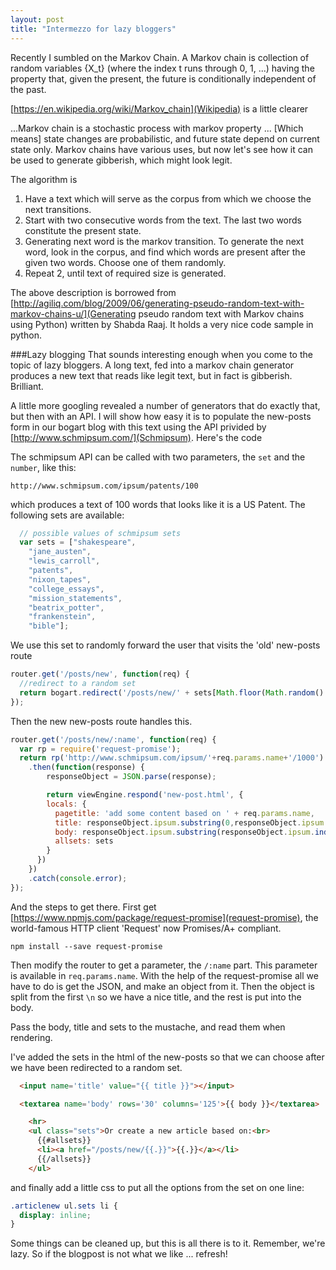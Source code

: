 ```yaml
---
layout: post
title: "Intermezzo for lazy bloggers"
---
```

Recently I sumbled on the Markov Chain.  A Markov chain is collection of random variables {X_t} (where the index t runs through 0, 1, ...) having the property that, given the present, the future is conditionally independent of the past.

[https://en.wikipedia.org/wiki/Markov_chain](Wikipedia) is a little clearer

 ...Markov chain is a stochastic process with markov property ... [Which means] state changes are probabilistic, and future state depend on current state only.
Markov chains have various uses, but now let's see how it can be used to generate gibberish, which might look legit.

The algorithm is

1. Have a text which will serve as the corpus from which we choose the next transitions.
2. Start with two consecutive words from the text. The last two words constitute the present state.
3. Generating next word is the markov transition. To generate the next word, look in the corpus, and find which words are present after the given two words. Choose one of them randomly.
4. Repeat 2, until text of required size is generated.

The above description is borrowed from [http://agiliq.com/blog/2009/06/generating-pseudo-random-text-with-markov-chains-u/](Generating pseudo random text with Markov chains using Python) written by Shabda Raaj. It holds a very nice code sample in python.

###Lazy blogging
That sounds interesting enough when you come to the topic of lazy bloggers. A long text, fed into a markov chain generator produces a new text that reads like legit text, but in fact is gibberish. Brilliant.

A little more googling revealed a number of generators that do exactly that, but then with an API. I will show how easy it is to populate the new-posts form in our bogart blog with this text using the API privided by [http://www.schmipsum.com/](Schmipsum). Here's the code

The schmipsum API can be called with two parameters, the `set` and the `number`, like this:

    http://www.schmipsum.com/ipsum/patents/100

which produces a text of 100 words that looks like it is a US Patent. The following sets are available:

```javascript
  // possible values of schmipsum sets
  var sets = ["shakespeare",
    "jane_austen",
    "lewis_carroll",
    "patents",
    "nixon_tapes",
    "college_essays",
    "mission_statements",
    "beatrix_potter",
    "frankenstein",
    "bible"];
```

We use this set to randomly forward the user that visits the 'old' new-posts route

```javascript
router.get('/posts/new', function(req) {
  //redirect to a random set
  return bogart.redirect('/posts/new/' + sets[Math.floor(Math.random() * sets.length)]);
});
```

Then the new new-posts route handles this.

```javascript
router.get('/posts/new/:name', function(req) {
  var rp = require('request-promise');
  return rp('http://www.schmipsum.com/ipsum/'+req.params.name+'/1000')
    .then(function(response) {
        responseObject = JSON.parse(response);

        return viewEngine.respond('new-post.html', {
        locals: {
          pagetitle: 'add some content based on ' + req.params.name,
          title: responseObject.ipsum.substring(0,responseObject.ipsum.indexOf('\n')),
          body: responseObject.ipsum.substring(responseObject.ipsum.indexOf('\n')),
          allsets: sets
        }
      })
    })
    .catch(console.error);
});
```

And the steps to get there.
First get [https://www.npmjs.com/package/request-promise](request-promise), the world-famous HTTP client 'Request' now Promises/A+ compliant.

    npm install --save request-promise

Then modify the router to get a parameter, the `/:name` part. This parameter is available in `req.params.name`. With the help of the request-promise all we have to do is get the JSON, and make an object from it. Then the object is split from the first `\n` so we have a nice title, and the rest is put into the body.

Pass the body, title and sets to the mustache, and read them when rendering.

I've added the sets in the html of the new-posts so that we can choose after we have been redirected to a random set.

```html
  <input name='title' value="{{ title }}"></input>

  <textarea name='body' rows='30' columns='125'>{{ body }}</textarea>

    <hr>
    <ul class="sets">Or create a new article based on:<br>
      {{#allsets}}
      <li><a href="/posts/new/{{.}}">{{.}}</a></li>
      {{/allsets}}
    </ul>
```

and finally add a little css to put all the options from the set on one line:
```css
.articlenew ul.sets li {
  display: inline;
}
```

Some things can be cleaned up, but this is all there is to it. Remember, we're lazy. So if the blogpost is not what we like ... refresh!
